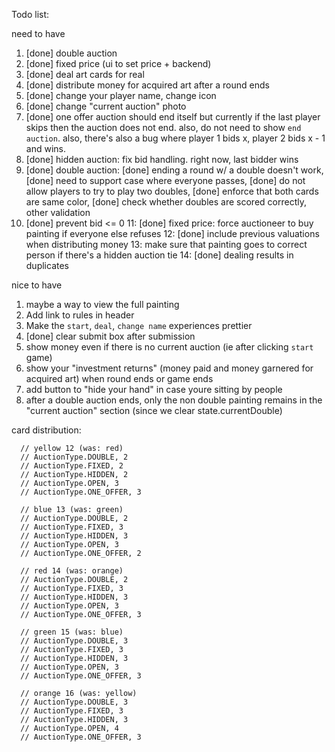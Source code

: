 Todo list:

need to have
1. [done] double auction
2. [done] fixed price (ui to set price + backend) 
3. [done] deal art cards for real 
4. [done] distribute money for acquired art after a round ends 
5. [done] change your player name, change icon
6. [done] change "current auction" photo
7. [done] one offer auction should end itself but currently if the last player skips then the auction does not end. also, do not need to show `end auction`. also, there's also a bug where player 1 bids x, player 2 bids x - 1 and wins.
8. [done] hidden auction: fix bid handling. right now, last bidder wins
9. [done] double auction: [done] ending a round w/ a double doesn't work, [done] need to support case where everyone passes, [done] do not allow players to try to play two doubles, [done] enforce that both cards are same color, [done] check whether doubles are scored correctly, other validation
10. [done] prevent bid <= 0
11: [done] fixed price: force auctioneer to buy painting if everyone else refuses
12: [done] include previous valuations when distributing money
13: make sure that painting goes to correct person if there's a hidden auction tie
14: [done] dealing results in duplicates

nice to have
1. maybe a way to view the full painting
2. Add link to rules in header
3. Make the `start`, `deal`, `change name` experiences prettier
4. [done] clear submit box after submission
5. show money even if there is no current auction (ie after clicking `start` game)
6. show your "investment returns" (money paid and money garnered for acquired art)  when round ends or game ends
7. add button to "hide your hand" in case youre sitting by people
8. after a double auction ends, only the non double painting remains in the "current auction" section (since we clear state.currentDouble)

card distribution:

      // yellow 12 (was: red)
      // AuctionType.DOUBLE, 2
      // AuctionType.FIXED, 2
      // AuctionType.HIDDEN, 2
      // AuctionType.OPEN, 3
      // AuctionType.ONE_OFFER, 3

      // blue 13 (was: green)
      // AuctionType.DOUBLE, 2
      // AuctionType.FIXED, 3
      // AuctionType.HIDDEN, 3
      // AuctionType.OPEN, 3
      // AuctionType.ONE_OFFER, 2

      // red 14 (was: orange)
      // AuctionType.DOUBLE, 2
      // AuctionType.FIXED, 3
      // AuctionType.HIDDEN, 3
      // AuctionType.OPEN, 3
      // AuctionType.ONE_OFFER, 3

      // green 15 (was: blue)
      // AuctionType.DOUBLE, 3
      // AuctionType.FIXED, 3
      // AuctionType.HIDDEN, 3
      // AuctionType.OPEN, 3
      // AuctionType.ONE_OFFER, 3

      // orange 16 (was: yellow)
      // AuctionType.DOUBLE, 3
      // AuctionType.FIXED, 3
      // AuctionType.HIDDEN, 3
      // AuctionType.OPEN, 4
      // AuctionType.ONE_OFFER, 3